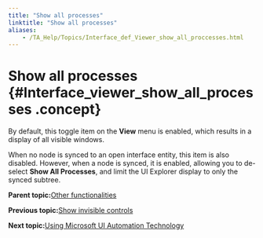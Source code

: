 ```yaml
--- 
title: "Show all processes"
linktitle: "Show all processes"
aliases: 
    - /TA_Help/Topics/Interface_def_Viewer_show_all_proccesses.html
---
```

# Show all processes {#Interface_viewer_show_all_processes .concept}

By default, this toggle item on the **View** menu is enabled, which results in a display of all visible windows.

When no node is synced to an open interface entity, this item is also disabled. However, when a node is synced, it is enabled, allowing you to de-select **Show All Processes**, and limit the UI Explorer display to only the synced subtree.

**Parent topic:**[Other functionalities](../../TA_Help/Topics/Interface_def_Viewer_other_functionalities.html)

**Previous topic:**[Show invisible controls](../../TA_Help/Topics/Interface_def_Viewer_show_invisible_controls.html)

**Next topic:**[Using Microsoft UI Automation Technology](../../TA_Help/Topics/ug_Interface_def_Viewer_UIA.html)

